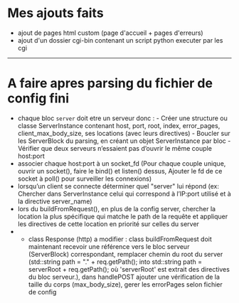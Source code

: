 # Mes ajouts faits
- ajout de pages html custom (page d'accueil + pages d'erreurs)
- ajout d'un dossier cgi-bin contenant un script python executer par les cgi

---  

# A faire apres parsing du fichier de config fini
- chaque bloc `server` doit etre un serveur donc :
        - Créer une structure ou classe ServerInstance contenant host, port, root, index, error_pages, client_max_body_size, ses locations (avec leurs directives)
        - Boucler sur les ServerBlock du parsing, en créant un objet ServerInstance par bloc
        - Vérifier que deux serveurs n’essaient pas d’ouvrir le même couple host:port
- associer chaque host:port à un socket_fd (Pour chaque couple unique, ouvrir un socket(), faire le bind() et listen() dessus, Ajouter le fd de ce socket à poll() pour surveiller les connexions)
- lorsqu’un client se connecte déterminer quel "server" lui répond (ex: Chercher dans ServerInstance celui qui correspond à l’IP:port utilisé et à la directive server_name)
- lors du buildFromRequest(), en plus de la config server, chercher la location la plus spécifique qui matche le path de la requête et appliquer les directives de cette location en priorité sur celles du server
- - class Response (http) a modifier : class buildFromRequest doit maintenant recevoir une référence vers le bloc serveur (ServerBlock) correspondant, remplacer chemin du root du server (std::string path = "." + req.getPath(); into std::string path = serverRoot + req.getPath();
où 'serverRoot' est extrait des directives du bloc serveur.), dans handlePOST ajouter une vérification de la taille du corps (max_body_size), gerer les errorPages selon fichier de config

